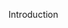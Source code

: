 <span id="title">Introduction</span>

<div id="body">

<include src="basic/unit-inParent-asPanel.md" boilerplate />

</div>
